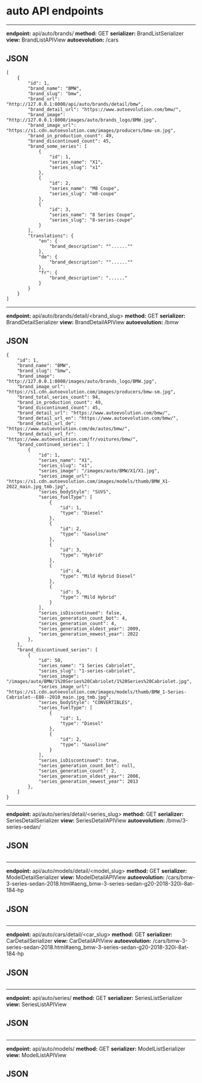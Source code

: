 # auto API endpoints
***
**endpoint:** api/auto/brands/
**method:** GET
**serializer:** BrandListSerializer
**view:** BrandListAPIView
**autoevolution:** /cars

## JSON
```
[
    {
        "id": 1,
        "brand_name": "BMW",
        "brand_slug": "bmw",
        "brand_url": "http://127.0.0.1:8000/api/auto/brands/detail/bmw",
        "brand_detail_url": "https://www.autoevolution.com/bmw/",
        "brand_image": "http://127.0.0.1:8000/images/auto/brands_logo/BMW.jpg",
        "brand_image_url": "https://s1.cdn.autoevolution.com/images/producers/bmw-sm.jpg",
        "brand_in_production_count": 49,
        "brand_discontinued_count": 45,
        "brand_some_series": [
            {
                "id": 1,
                "series_name": "X1",
                "series_slug": "x1"
            },
            {
                "id": 2,
                "series_name": "M8 Coupe",
                "series_slug": "m8-coupe"
            },
            {
                "id": 3,
                "series_name": "8 Series Coupe",
                "series_slug": "8-series-coupe"
            }
        ],
        "translations": {
            "en": {
                "brand_description": ""......""
            },
            "de": {
                "brand_description": ""......""
            },
            "fr": {
                "brand_description": "......"
            }
        }
    }
]

```
***
**endpoint:** api/auto/brands/detail/<brand_slug>
**method:** GET
**serializer:** BrandDetailSerializer
**view:** BrandDetailAPIView
**autoevolution:** /bmw

## JSON
```
{
    "id": 1,
    "brand_name": "BMW",
    "brand_slug": "bmw",
    "brand_image": "http://127.0.0.1:8000/images/auto/brands_logo/BMW.jpg",
    "brand_image_url": "https://s1.cdn.autoevolution.com/images/producers/bmw-sm.jpg",
    "brand_total_series_count": 94,
    "brand_in_production_count": 49,
    "brand_discontinued_count": 45,
    "brand_detail_url": "https://www.autoevolution.com/bmw/",
    "brand_detail_url_en": "https://www.autoevolution.com/bmw/",
    "brand_detail_url_de": "https://www.autoevolution.com/de/autos/bmw/",
    "brand_detail_url_fr": "https://www.autoevolution.com/fr/voitures/bmw/",
    "brand_continued_series": [
        {
            "id": 1,
            "series_name": "X1",
            "series_slug": "x1",
            "series_image": "/images/auto/BMW/X1/X1.jpg",
            "series_image_url": "https://s1.cdn.autoevolution.com/images/models/thumb/BMW_X1-2022_main.jpg_tmb.jpg",
            "series_bodyStyle": "SUVS",
            "series_fuelType": [
                {
                    "id": 1,
                    "type": "Diesel"
                },
                {
                    "id": 2,
                    "type": "Gasoline"
                },
                {
                    "id": 3,
                    "type": "Hybrid"
                },
                {
                    "id": 4,
                    "type": "Mild Hybrid Diesel"
                },
                {
                    "id": 5,
                    "type": "Mild Hybrid"
                }
            ],
            "series_isDiscontinued": false,
            "series_generation_count_bot": 4,
            "series_generation_count": 4,
            "series_generation_oldest_year": 2009,
            "series_generation_newest_year": 2022
        },
    ],
    "brand_discontinued_series": [
        {
            "id": 50,
            "series_name": "1 Series Cabriolet",
            "series_slug": "1-series-cabriolet",
            "series_image": "/images/auto/BMW/1%20Series%20Cabriolet/1%20Series%20Cabriolet.jpg",
            "series_image_url": "https://s1.cdn.autoevolution.com/images/models/thumb/BMW_1-Series-Cabriolet--E88--2010_main.jpg_tmb.jpg",
            "series_bodyStyle": "CONVERTIBLES",
            "series_fuelType": [
                {
                    "id": 1,
                    "type": "Diesel"
                },
                {
                    "id": 2,
                    "type": "Gasoline"
                }
            ],
            "series_isDiscontinued": true,
            "series_generation_count_bot": null,
            "series_generation_count": 2,
            "series_generation_oldest_year": 2008,
            "series_generation_newest_year": 2013
        },
    ]
}
```
***
**endpoint:** api/auto/series/detail/<series_slug>
**method:** GET
**serializer:** SeriesDetailSerializer
**view:** SeriesDetailAPIView
**autoevolution:** /bmw/3-series-sedan/

## JSON
```
```
***
**endpoint:** api/auto/models/detail/<model_slug>
**method:** GET
**serializer:** ModelDetailSerializer
**view:** ModelDetailAPIView
**autoevolution:** /cars/bmw-3-series-sedan-2018.html#aeng_bmw-3-series-sedan-g20-2018-320i-8at-184-hp

## JSON
```
```
***
**endpoint:** api/auto/cars/detail/<car_slug>
**method:** GET
**serializer:** CarDetailSerializer
**view:** CarDetailAPIView
**autoevolution:** /cars/bmw-3-series-sedan-2018.html#aeng_bmw-3-series-sedan-g20-2018-320i-8at-184-hp

## JSON
```
```
***
**endpoint:** api/auto/series/
**method:** GET
**serializer:** SeriesListSerializer
**view:** SeriesListAPIView

## JSON
```
```
***
**endpoint:** api/auto/models/
**method:** GET
**serializer:** ModelListSerializer
**view:** ModelListAPIView

## JSON
```
```